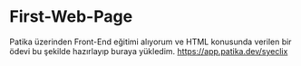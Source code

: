 # First-Web-Page
Patika üzerinden Front-End eğitimi alıyorum ve HTML konusunda verilen bir ödevi bu şekilde hazırlayıp buraya yükledim. https://app.patika.dev/syeclix
